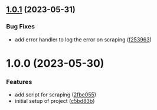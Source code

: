 ## [1.0.1](https://github.com/Prabeshpd/web-scraper-script/compare/web-scraper-script@1.0.0...web-scraper-script@1.0.1) (2023-05-31)


### Bug Fixes

* add error handler to log the error on scraping ([f253963](https://github.com/Prabeshpd/web-scraper-script/commit/f253963796318890c5c5485539191229b4f6935d))

# 1.0.0 (2023-05-30)


### Features

* add script for scraping ([2fbe055](https://github.com/Prabeshpd/web-scraper-script/commit/2fbe055d9460475e5756773e8491eb08f3aca1de))
* initial setup of project ([c5bd83b](https://github.com/Prabeshpd/web-scraper-script/commit/c5bd83bc1dbf22a84e64fcf97dfd7310957b365d))
